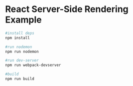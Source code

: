 # React Server-Side Rendering Example

```sh
#install deps
npm install

#run nodemon
npm run nodemon

#run dev-server
npm run webpack-devserver

#build
npm run build
```
